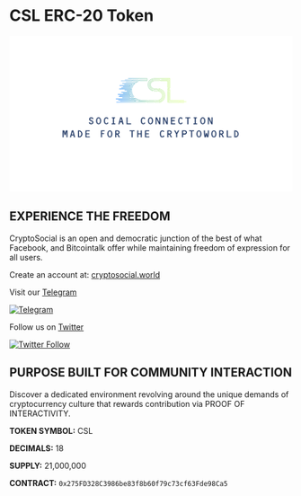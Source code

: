 # CSL ERC-20 Token

![alt text](https://github.com/CryptoSocial/CSL-Token/blob/master/banner.PNG "CryptoSocial Banner")

## **EXPERIENCE THE FREEDOM**

CryptoSocial is an open and democratic junction of the best of what Facebook, and Bitcointalk offer while maintaining freedom of expression for all users.

Create an account at:  [cryptosocial.world](https://cryptosocial.world)

Visit our [Telegram](https://t.me/cryptosocial)

[![Telegram](https://img.shields.io/badge/Telegram-2.8k%20members-blue.svg)](https://t.me/cryptosocial)

Follow us on [Twitter](https://twitter.com/_cryptosocial)

[![Twitter Follow](https://img.shields.io/twitter/follow/espadrine.svg?style=social&label=Follow)](https://twitter.com/_CryptoSocial)

## **PURPOSE BUILT FOR COMMUNITY INTERACTION**

Discover a dedicated environment revolving around the unique demands of cryptocurrency culture that rewards contribution via PROOF OF INTERACTIVITY.

**TOKEN SYMBOL:** CSL

**DECIMALS:** 18

**SUPPLY:** 21,000,000

**CONTRACT:**
```0x275FD328C3986be83f8b60f79c73cf63Fde98Ca5```
